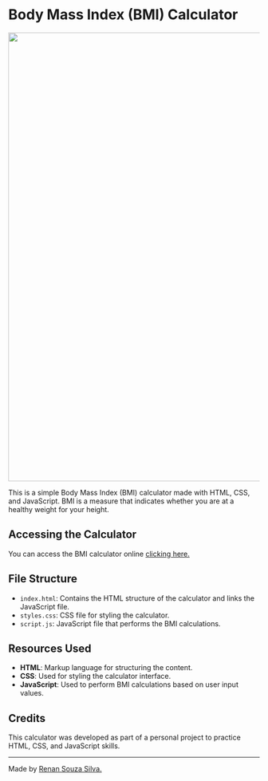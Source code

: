 # Body Mass Index (BMI) Calculator

<img src="https://i.imgur.com/UAbEgc1.png" width="900px"> 

This is a simple Body Mass Index (BMI) calculator made with HTML, CSS, and JavaScript. BMI is a measure that indicates whether you are at a healthy weight for your height.

## Accessing the Calculator

You can access the BMI calculator online <a href="https://renansouz.github.io/BMI-Calculator/" target="_blank">clicking here.</a>


## File Structure

- `index.html`: Contains the HTML structure of the calculator and links the JavaScript file.
- `styles.css`: CSS file for styling the calculator.
- `script.js`: JavaScript file that performs the BMI calculations.

## Resources Used

- **HTML**: Markup language for structuring the content.
- **CSS**: Used for styling the calculator interface.
- **JavaScript**: Used to perform BMI calculations based on user input values.

## Credits

This calculator was developed as part of a personal project to practice HTML, CSS, and JavaScript skills.

---

Made by <a href="https://www.linkedin.com/in/renansilvadev/" target="_blank">Renan Souza Silva.</a>

